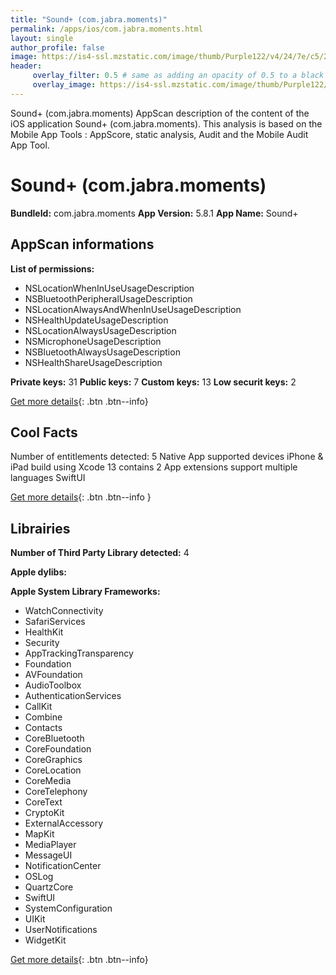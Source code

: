 ```yaml
---
title: "Sound+ (com.jabra.moments)"
permalink: /apps/ios/com.jabra.moments.html
layout: single
author_profile: false
image: https://is4-ssl.mzstatic.com/image/thumb/Purple122/v4/24/7e/c5/247ec53d-2800-962c-5fb4-efdd77632cb4/AppIcon-1x_U007emarketing-0-7-0-0-GLES2_U002c0-85-220.png/512x512bb.jpg
header: 
     overlay_filter: 0.5 # same as adding an opacity of 0.5 to a black background
     overlay_image: https://is4-ssl.mzstatic.com/image/thumb/Purple122/v4/24/7e/c5/247ec53d-2800-962c-5fb4-efdd77632cb4/AppIcon-1x_U007emarketing-0-7-0-0-GLES2_U002c0-85-220.png/512x512bb.jpg
---
```

Sound+ (com.jabra.moments) AppScan description of the content of the iOS application Sound+ (com.jabra.moments). This analysis is based on the Mobile App Tools : AppScore, static analysis, Audit and the Mobile Audit App Tool.

# Sound+ (com.jabra.moments)

**BundleId:** com.jabra.moments
**App Version:** 5.8.1
**App Name:** Sound+


## AppScan informations 

**List of permissions:** 
- NSLocationWhenInUseUsageDescription
- NSBluetoothPeripheralUsageDescription
- NSLocationAlwaysAndWhenInUseUsageDescription
- NSHealthUpdateUsageDescription
- NSLocationAlwaysUsageDescription
- NSMicrophoneUsageDescription
- NSBluetoothAlwaysUsageDescription
- NSHealthShareUsageDescription
  
  
**Private keys:** 31
**Public keys:** 7
**Custom keys:** 13
**Low securit keys:** 2
  
[Get more details](/pricing.html){: .btn .btn--info}

## Cool Facts

Number of entitlements detected: 5
Native App
supported devices iPhone & iPad
build using Xcode 13
contains 2 App extensions
support multiple languages
SwiftUI
  
[Get more details](/pricing.html){: .btn .btn--info }

## Librairies 
**Number of Third Party Library detected:** 4


**Apple dylibs:**


**Apple System Library Frameworks:**
- WatchConnectivity
- SafariServices
- HealthKit
- Security
- AppTrackingTransparency
- Foundation
- AVFoundation
- AudioToolbox
- AuthenticationServices
- CallKit
- Combine
- Contacts
- CoreBluetooth
- CoreFoundation
- CoreGraphics
- CoreLocation
- CoreMedia
- CoreTelephony
- CoreText
- CryptoKit
- ExternalAccessory
- MapKit
- MediaPlayer
- MessageUI
- NotificationCenter
- OSLog
- QuartzCore
- SwiftUI
- SystemConfiguration
- UIKit
- UserNotifications
- WidgetKit


  
[Get more details](/pricing.html){: .btn .btn--info}

